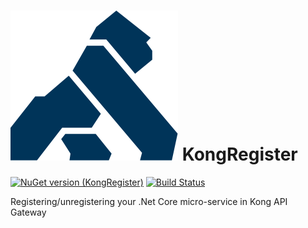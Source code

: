# ![Logo](resources/KongRegisterLogo.png) KongRegister

[![NuGet version (KongRegister)](https://img.shields.io/nuget/v/KongRegister.svg)](https://www.nuget.org/packages/KongRegister/) [![Build Status](https://travis-ci.org/renardguill/KongRegister.svg?branch=master)](https://travis-ci.org/renardguill/KongRegister)

Registering/unregistering your .Net Core micro-service in Kong API Gateway
